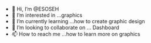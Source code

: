 - 👋 Hi, I’m @ESOSEH
- 👀 I’m interested in ...graphics 
- 🌱 I’m currently learning ...how to create graphic design 
- 💞️ I’m looking to collaborate on ... Dashboard 
- 📫 How to reach me ...how to learn more on graphics 

<!---
ESOSEH/ESOSEH is a ✨ special ✨ repository because its `README.md` (this file) appears on your GitHub profile.
You can click the Preview link to take a look at your changes.
--->
